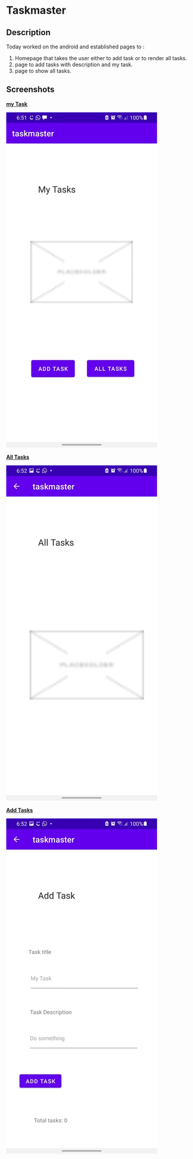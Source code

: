 # Taskmaster

## Description

Today worked on the android and established pages to :

1. Homepage that takes the user either to add task or to render all tasks.
2. page to add tasks with description and my task.
3. page to show all tasks.

## Screenshots

**[my Task](/screenshots/myTasks.jpg)**

![myTask](/screenshots/myTasks.jpg)


**[All Tasks](/screenshots/allTasks.jpg)**

![allTasks](/screenshots/allTasks.jpg)


**[Add Tasks](/screenshots/AddTasks.jpg)**

![addTasks](/screenshots/AddTasks.jpg)